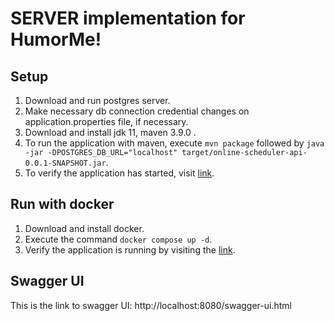 # SERVER implementation for HumorMe!

## Setup
1. Download and run postgres server.
2. Make necessary db connection credential changes on application.properties file, if necessary.
3. Download and install jdk 11, maven 3.9.0 .
4. To run the application with maven, execute `mvn package` followed by `java -jar -DPOSTGRES_DB_URL="localhost" target/online-scheduler-api-0.0.1-SNAPSHOT.jar`.
5. To verify the application has started, visit [link](http://localhost:8080/actuator).

## Run with docker
1. Download and install docker.
2. Execute the command `docker compose up -d`.
3. Verify the application is running by visiting the [link](http://localhost:8080/actuator).

## Swagger UI
This is the link to swagger UI: http://localhost:8080/swagger-ui.html
